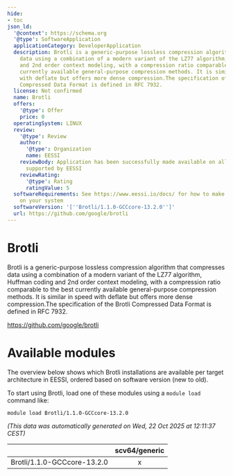 ```yaml
---
hide:
- toc
json_ld:
  '@context': https://schema.org
  '@type': SoftwareApplication
  applicationCategory: DeveloperApplication
  description: Brotli is a generic-purpose lossless compression algorithm that compresses
    data using a combination of a modern variant of the LZ77 algorithm, Huffman coding
    and 2nd order context modeling, with a compression ratio comparable to the best
    currently available general-purpose compression methods. It is similar in speed
    with deflate but offers more dense compression.The specification of the Brotli
    Compressed Data Format is defined in RFC 7932.
  license: Not confirmed
  name: Brotli
  offers:
    '@type': Offer
    price: 0
  operatingSystem: LINUX
  review:
    '@type': Review
    author:
      '@type': Organization
      name: EESSI
    reviewBody: Application has been successfully made available on all architectures
      supported by EESSI
    reviewRating:
      '@type': Rating
      ratingValue: 5
  softwareRequirements: See https://www.eessi.io/docs/ for how to make EESSI available
    on your system
  softwareVersion: '[''Brotli/1.1.0-GCCcore-13.2.0'']'
  url: https://github.com/google/brotli
---
```


Brotli
======


Brotli is a generic-purpose lossless compression algorithm that compresses data using a combination of a modern variant of the LZ77 algorithm, Huffman coding and 2nd order context modeling, with a compression ratio comparable to the best currently available general-purpose compression methods. It is similar in speed with deflate but offers more dense compression.The specification of the Brotli Compressed Data Format is defined in RFC 7932.

https://github.com/google/brotli
# Available modules


The overview below shows which Brotli installations are available per target architecture in EESSI, ordered based on software version (new to old).

To start using Brotli, load one of these modules using a `module load` command like:

```shell
module load Brotli/1.1.0-GCCcore-13.2.0
```

*(This data was automatically generated on Wed, 22 Oct 2025 at 12:11:37 CEST)*

| |scv64/generic|
| :---: | :---: |
|Brotli/1.1.0-GCCcore-13.2.0|x|
